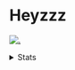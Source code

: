 # Heyzzz  

[![.](https://skillicons.dev/icons?i=js,ts,nextjs,nestjs,mongodb)](https://skillicons.dev)  

<details>
<summary>Stats</summary
<!--START_SECTION:waka-->

```txt
TypeScript    14 hrs 17 mins  ████████████████████▒░░░░   81.93 %
JSON          1 hr 48 mins    ██▓░░░░░░░░░░░░░░░░░░░░░░   10.40 %
TSConfig      24 mins         ▓░░░░░░░░░░░░░░░░░░░░░░░░   02.34 %
Rust          21 mins         ▓░░░░░░░░░░░░░░░░░░░░░░░░   02.05 %
CSS           13 mins         ▒░░░░░░░░░░░░░░░░░░░░░░░░   01.33 %
```

<!--END_SECTION:waka-->
</details>
